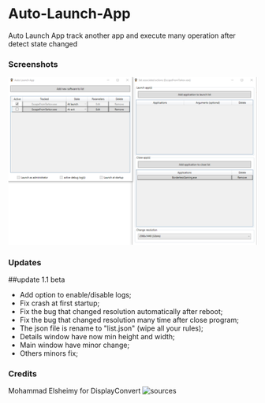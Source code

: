 # Auto-Launch-App
Auto Launch App track another app and execute many operation after detect state changed

### Screenshots

![Screenshot](Screenshot.png)

### Updates 
##update 1.1 beta
- Add option to enable/disable logs;
- Fix crash at first startup;
- Fix the bug that changed resolution automatically after reboot;
- Fix the bug that changed resolution many time after close program;
- The json file is rename to "list.json" (wipe all your rules);
- Details window have now min height and width;
- Main window have minor change;
- Others minors fix;

### Credits

Mohammad Elsheimy for DisplayConvert ![sources](https://www.codeproject.com/Articles/36664/Changing-Display-Settings-Programmatically)
